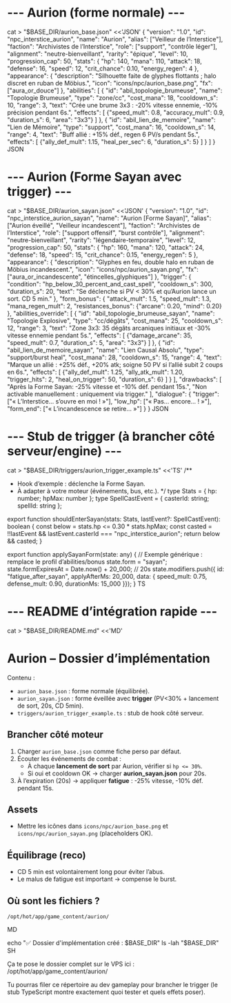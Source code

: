 

# --- Aurion (forme normale) ---
cat > "$BASE_DIR/aurion_base.json" <<'JSON'
{
  "version": "1.0",
  "id": "npc_interstice_aurion",
  "name": "Aurion",
  "alias": ["Veilleur de l’Interstice"],
  "faction": "Archivistes de l’Interstice",
  "role": ["support", "contrôle léger"],
  "alignment": "neutre-bienveillant",
  "rarity": "épique",
  "level": 10,
  "progression_cap": 50,
  "stats": {
    "hp": 140,
    "mana": 110,
    "attack": 18,
    "defense": 16,
    "speed": 12,
    "crit_chance": 0.10,
    "energy_regen": 4
  },
  "appearance": {
    "description": "Silhouette faite de glyphes flottants ; halo discret en ruban de Möbius.",
    "icon": "icons/npc/aurion_base.png",
    "fx": ["aura_or_douce"]
  },
  "abilities": [
    {
      "id": "abil_topologie_brumeuse",
      "name": "Topologie Brumeuse",
      "type": "zone/cc",
      "cost_mana": 18,
      "cooldown_s": 10,
      "range": 3,
      "text": "Crée une brume 3x3 : -20% vitesse ennemie, -10% précision pendant 6s.",
      "effects": [
        {"speed_mult": 0.8, "accuracy_mult": 0.9, "duration_s": 6, "area": "3x3"}
      ]
    },
    {
      "id": "abil_lien_de_memoire",
      "name": "Lien de Mémoire",
      "type": "support",
      "cost_mana": 16,
      "cooldown_s": 14,
      "range": 4,
      "text": "Buff allié : +15% déf., regen 6 PV/s pendant 5s.",
      "effects": [
        {"ally_def_mult": 1.15, "heal_per_sec": 6, "duration_s": 5}
      ]
    }
  ]
}
JSON

# --- Aurion (Forme Sayan avec trigger) ---
cat > "$BASE_DIR/aurion_sayan.json" <<'JSON'
{
  "version": "1.0",
  "id": "npc_interstice_aurion_sayan",
  "name": "Aurion [Forme Sayan]",
  "alias": ["Aurion éveillé", "Veilleur incandescent"],
  "faction": "Archivistes de l’Interstice",
  "role": ["support offensif", "burst contrôle"],
  "alignment": "neutre-bienveillant",
  "rarity": "légendaire-temporaire",
  "level": 12,
  "progression_cap": 50,
  "stats": {
    "hp": 160,
    "mana": 120,
    "attack": 24,
    "defense": 18,
    "speed": 15,
    "crit_chance": 0.15,
    "energy_regen": 5
  },
  "appearance": {
    "description": "Glyphes en feu, double halo en ruban de Möbius incandescent.",
    "icon": "icons/npc/aurion_sayan.png",
    "fx": ["aura_or_incandescente", "étincelles_glyphiques"]
  },
  "trigger": {
    "condition": "hp_below_30_percent_and_cast_spell",
    "cooldown_s": 300,
    "duration_s": 20,
    "text": "Se déclenche si PV < 30% et qu’Aurion lance un sort. CD 5 min."
  },
  "form_bonus": {
    "attack_mult": 1.5,
    "speed_mult": 1.3,
    "mana_regen_mult": 2,
    "resistances_bonus": {"arcane": 0.20, "mind": 0.20}
  },
  "abilities_override": [
    {
      "id": "abil_topologie_brumeuse_sayan",
      "name": "Topologie Explosive",
      "type": "cc/dégâts",
      "cost_mana": 25,
      "cooldown_s": 12,
      "range": 3,
      "text": "Zone 3x3: 35 dégâts arcaniques initiaux et -30% vitesse ennemie pendant 5s.",
      "effects": [
        {"damage_arcane": 35, "speed_mult": 0.7, "duration_s": 5, "area": "3x3"}
      ]
    },
    {
      "id": "abil_lien_de_memoire_sayan",
      "name": "Lien Causal Absolu",
      "type": "support/burst heal",
      "cost_mana": 28,
      "cooldown_s": 15,
      "range": 4,
      "text": "Marque un allié : +25% déf., +20% atk; soigne 50 PV si l’allié subit 2 coups en 6s.",
      "effects": [
        {"ally_def_mult": 1.25, "ally_atk_mult": 1.20, "trigger_hits": 2, "heal_on_trigger": 50, "duration_s": 6}
      ]
    }
  ],
  "drawbacks": [
    "Après la Forme Sayan: -25% vitesse et -10% déf. pendant 15s.",
    "Non activable manuellement : uniquement via trigger."
  ],
  "dialogue": {
    "trigger": ["« L’Interstice… s’ouvre en moi ! »"],
    "low_hp": ["« Pas… encore… ! »"],
    "form_end": ["« L’incandescence se retire… »"]
  }
}
JSON

# --- Stub de trigger (à brancher côté serveur/engine) ---
cat > "$BASE_DIR/triggers/aurion_trigger_example.ts" <<'TS'
/**
 * Hook d’exemple : déclenche la Forme Sayan.
 * À adapter à votre moteur (événements, bus, etc.).
 */
type Stats = { hp: number; hpMax: number };
type SpellCastEvent = { casterId: string; spellId: string };

export function shouldEnterSayan(stats: Stats, lastEvent?: SpellCastEvent): boolean {
  const below = stats.hp <= 0.30 * stats.hpMax;
  const casted = !!lastEvent && lastEvent.casterId === "npc_interstice_aurion";
  return below && casted;
}

export function applySayanForm(state: any) {
  // Exemple générique : remplace le profil d’abilities/bonus
  state.form = "sayan";
  state.formExpiresAt = Date.now() + 20_000; // 20s
  state.modifiers.push({ id: "fatigue_after_sayan", applyAfterMs: 20_000, data: { speed_mult: 0.75, defense_mult: 0.90, durationMs: 15_000 }});
}
TS

# --- README d’intégration rapide ---
cat > "$BASE_DIR/README.md" <<'MD'
# Aurion – Dossier d’implémentation

Contenu :
- `aurion_base.json` : forme normale (équilibrée).
- `aurion_sayan.json` : forme éveillée avec **trigger** (PV<30% + lancement de sort, 20s, CD 5min).
- `triggers/aurion_trigger_example.ts` : stub de hook côté serveur.

## Brancher côté moteur
1. Charger `aurion_base.json` comme fiche perso par défaut.
2. Écouter les événements de combat :
   - À chaque **lancement de sort** par Aurion, vérifier si `hp <= 30%`.
   - Si oui et cooldown OK → charger **aurion_sayan.json** pour 20s.
3. À l’expiration (20s) → appliquer **fatigue** : -25% vitesse, -10% déf. pendant 15s.

## Assets
- Mettre les icônes dans `icons/npc/aurion_base.png` et `icons/npc/aurion_sayan.png` (placeholders OK).

## Équilibrage (reco)
- CD 5 min est volontairement long pour éviter l’abus.
- Le malus de fatigue est important → compense le burst.

## Où sont les fichiers ?
`/opt/hot/app/game_content/aurion/`

MD

echo "✅ Dossier d'implémentation créé : $BASE_DIR"
ls -lah "$BASE_DIR"
SH

Ça te pose le dossier complet sur le VPS ici :
/opt/hot/app/game_content/aurion/

Tu pourras filer ce répertoire au dev gameplay pour brancher le trigger (le stub TypeScript montre exactement quoi tester et quels effets poser).
